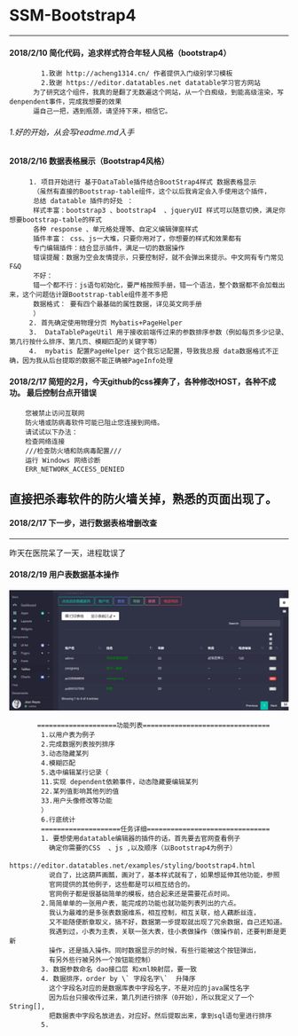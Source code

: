 # SSM-Bootstrap4
----------------------------
#### 2018/2/10 简化代码，追求样式符合年轻人风格（bootstrap4）<br/>
            1.致谢 http://acheng1314.cn/ 作者提供入门级别学习模板
            2.致谢 https://editor.datatables.net datatable学习官方网站
          为了研究这个组件，我真的是翻了无数遍这个网站，从一个白痴级，到能高级渲染，写denpendent事件，完成我想要的效果
          逼自己一把，遇到瓶颈，请坚持下来，相信它。
            
###### 1.好的开始，从会写readme.md入手
#### 2018/2/16 数据表格展示（Bootstrap4风格）<br/>
         1. 项目开始进行 基于DataTable插件结合BootStrap4样式 数据表格显示
          （虽然有直接的Bootstrap-table组件，这个以后我肯定会入手使用这个插件，
          总结 datatable 插件的好处 ：
          样式丰富：bootstrap3 、bootstrap4  、jqueryUI 样式可以随意切换，满足你想要bootstrap-table的样式
          各种 response 、单元格处理等、自定义编辑弹窗样式
          插件丰富： css、js一大堆，只要你用对了，你想要的样式和效果都有
          专门编辑插件：结合显示插件，满足一切的数据操作
          错误提醒：数据为空会友情提示，只要控制好，就不会弹出来提示。中文网有专门常见F&Q
          不好：
          错一个都不行：js语句初始化，要严格按照手册，错一个语法，整个数据都不会加载出来，这个问题估计跟Bootstrap-table组件差不多把
          数据格式： 要有四个最基础的属性数据，详见英文网手册
          ）
         2. 首先确定使用物理分页 Mybatis+PageHelper
         3.  DataTablePageUtil 用于接收前端传过来的参数排序参数（例如每页多少记录、第几行按什么排序、第几页、模糊匹配的关键字等）
         4.  mybatis 配置PageHelper 这个我忘记配置，导致我总报 data数据格式不正确，因为我从后台提取的数据不能正确被PageInfo处理
#### 2018/2/17 简短的2月，今天github的css裸奔了，各种修改HOST，各种不成功。 最后控制台点开错误

        您被禁止访问互联网
        防火墙或防病毒软件可能已阻止您连接到网络。
        请试试以下办法：
        检查网络连接
        ///检查防火墙和防病毒配置///
        运行 Windows 网络诊断
        ERR_NETWORK_ACCESS_DENIED

直接把杀毒软件的防火墙关掉，熟悉的页面出现了。
-----
#### 2018/2/17 下一步，进行数据表格增删改查
-----
  昨天在医院呆了一天，进程耽误了
#### 2018/2/19 用户表数据基本操作
![](readImage/userlist.png)
           
           ====================功能列表================================ 
            1.以用户表为例子
            2.完成数据列表按列排序
            3.动态隐藏某列
            4.模糊匹配
            5.选中编辑某行记录（
            11.实现 dependent依赖事件，动态隐藏要编辑某列
            22.某列值影响其他列的值
            33.用户头像修改等功能
            ）
            6.行底统计
            ====================任务详细===============================
            1. 要想使用datatable编辑器的插件的话，首先要去官网查看例子
              确定你需要的CSS  、js ,以及顺序（以Bootstrap4为例子）
              https://editor.datatables.net/examples/styling/bootstrap4.html
              说白了，比这葫芦画瓢，画对了，基本样式就有了，如果想延伸其他功能，参照
              官网提供的其他例子，这些都是可以相互结合的。
              官网例子都是很基础简单的模板，结合起来还是需要花点时间。
            2.简简单单的一张用户表，能完成的功能也就功能列表列出的六点。
              我认为最难的是多张表数据维系，相互控制，相互关联，给人藕断丝连，
              又不能随便断章取义，搞不好，数据第一步提取就出现了冗余数据，自己还知道。
              我遇到过，小表为主表，关联一张大表，往小表做操作（做操作前，还要判断是更新
              操作，还是插入操作。同时数据显示的时候，有些行能被这个按钮弹出，
              有另外些行被另外一个按钮能控制）
            3. 数据参数命名 dao接口层 和xml映射层，要一致
            4. 数据排序，order by \` 字段名字\`  升降序
              这个字段名对应的是数据库表中字段名字，不是对应的java属性名字
              因为后台只接收传过来，第几列进行排序（0开始），所以我定义了一个String[],
              把数据表中字段名放进去，对应好。然后提取出来，拿到sql语句里进行排序
            5. 
              
            
  
  

 
